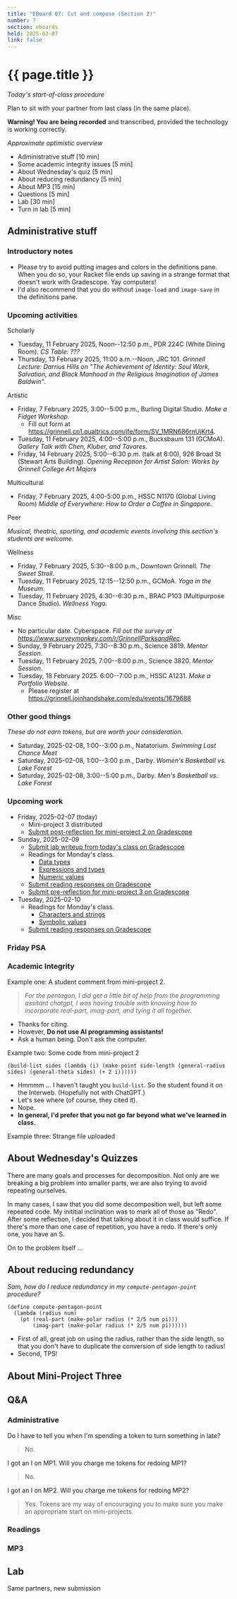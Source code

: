 ```yaml
---
title: "EBoard 07: Cut and compose (Section 2)"
number: 7
section: eboards
held: 2025-02-07
link: false
---
```

# {{ page.title }}

_Today's start-of-class procedure_

Plan to sit with your partner from last class (in the same place).

**Warning! You are being recorded** and transcribed, provided the technology
is working correctly.

_Approximate optimistic overview_

* Administrative stuff [10 min]
* Some academic integrity issues [5 min]
* About Wednesday's quiz [5 min]
* About reducing redundancy [5 min]
* About MP3 [15 min]
* Questions [5 min]
* Lab [30 min]
* Turn in lab [5 min]

Administrative stuff
--------------------

### Introductory notes

* Please try to avoid putting images and colors in the definitions pane.
  When you do so, your Racket file ends up saving in a strange format that
  doesn't work with Gradescope. Yay computers!
* I'd also recommend that you do without `image-load` and `image-save` in
  the definitions pane.

### Upcoming activities

Scholarly

* Tuesday, 11 February 2025, Noon--12:50 p.m., PDR 224C (White Dining Room).
  _CS Table: ???_
* Thursday, 13 February 2025, 11:00 a.m.--Noon, JRC 101.
  _Grinnell Lecture: Darrius Hills on "The Achievement of Identity: Soul Work, Salvation, and Black Manhood in the Religious Imagination of James Baldwin"_.

Artistic

* Friday, 7 February 2025, 3:00--5:00 p.m., Burling Digital Studio.
  _Make a Fidget Workshop_.
    * Fill out form at <https://grinnell.co1.qualtrics.com/jfe/form/SV_1MRN686rnUjKrt4>.
* Tuesday, 11 February 2025, 4:00--5:00 p.m., Bucksbaum 131 (GCMoA).
  _Gallery Talk with Chen, Kluber, and Tavares_.
* Friday, 14 February 2025, 5:00--6:30 p.m. (talk at 6:00), 926 Broad St (Stewart Arts Building).
  _Opening Reception for Artist Salon: Works by Grinnell College Art Majors_

Multicultural

* Friday, 7 February 2025, 4:00-5:00 p.m., HSSC N1170 (Global Living Room)
  _Middle of Everywhere: How to Order a Coffee in Singapore_.

Peer

_Musical, theatric, sporting, and academic events involving this section's
students are welcome._

Wellness

* Friday, 7 February 2025, 5:30--8:00 p.m., Downtown Grinnell.
  _The Sweet Stroll_.
* Tuesday, 11 February 2025, 12:15--12:50 p.m., GCMoA.
  _Yoga in the Museum_.
* Tuesday, 11 February 2025, 4:30--6:30 p.m., 
  BRAC P103 (Multipurpose Dance Studio).
  _Wellness Yoga_.

Misc

* No particular date. Cyberspace.
  _Fill out the survey at <https://www.surveymonkey.com/r/GrinnellParksandRec>._
* Sunday, 9 February 2025, 7:30--8:30 p.m., Science 3819. 
  _Mentor Session_.
* Tuesday, 11 February 2025, 7:00--8:00 p.m., Science 3820.
  _Mentor Session_.
* Tuesday, 18 February 2025. 6:00--7:00 p.m., HSSC A1231.
  _Make a Portfolio Website_.
    * Please register at <https://grinnell.joinhandshake.com/edu/events/1679688>

### Other good things

_These do not earn tokens, but are worth your consideration._

* Saturday, 2025-02-08, 1:00--3:00 p.m., Natatorium.
  _Swimming Last Chance Meet_
* Saturday, 2025-02-08, 1:00--3:00 p.m., Darby.
  _Women's Basketball vs. Lake Forest_
* Saturday, 2025-02-08, 3:00--5:00 p.m., Darby.
  _Men's Basketball vs. Lake Forest_

### Upcoming work

* Friday, 2025-02-07 (today)
    * Mini-project 3 distributed
    * [Submit post-reflection for mini-project 2 on Gradescope](https://www.gradescope.com/courses/948769/assignments/5719211)
* Sunday, 2025-02-09
    * [Submit lab writeup from today's class on Gradescope](https://www.gradescope.com/courses/948769/assignments/5748541)
    * Readings for Monday's class.
        * [Data types](../readings/types)
        * [Expressions and types](../readings/exprs-and-types)
        * [Numeric values](../readings/numbers)
    * [Submit reading responses on Gradescope](https://www.gradescope.com/courses/948769/assignments/5732137)
    * [Submit pre-reflection for mini-project 3 on Gradescope](https://www.gradescope.com/courses/948769/assignments/5732264)
* Tuesday, 2025-02-10
    * Readings for Monday's class.
        * [Characters and strings](../readings/strings)
        * [Symbolic values](../readings/symbols)
    * [Submit reading responses on Gradescope](https://www.gradescope.com/courses/948769/assignments/5732140)

### Friday PSA

### Academic Integrity

Example one: A student comment from mini-project 2. 

> _For the pentagon, I did get a little bit of help from the programming assitant 
  chatgpt, I was having trouble with knowing how to incorporate real-part,
  imag-part, and tying it all together._

* Thanks for citing.
* However, **Do not use AI programming assistants!**
* Ask a human being. Don't ask the computer.

Example two: Some code from mini-project 2

```
(build-list sides (lambda (i) (make-point side-length (general-radius sides) (general-theta sides) (+ 2 i))))))
```

* Hmmmm ... I haven't taught you `build-list`. So the student found it on the
  Interweb. (Hopefully not with ChatGPT.) 
* Let's see where (of course, they cited it).
* Nope.
* **In general, I'd prefer that you not go far beyond what we've learned in class.**

Example three: Strange file uploaded

About Wednesday's Quizzes
-------------------------

There are many goals and processes for decomposition. Not only are we breaking
a big problem into smaller parts, we are also trying to avoid repeating ourselves.

In many cases, I saw that you did some decomposition well, but left some
repeated code. My inititial inclination was to mark all of those as "Redo".
After some reflection, I decided that talking about it in class would suffice.
If there's more than one case of repetition, you have a redo. If there's
only one, you have an S.

On to the problem itself ...

About reducing redundancy
-------------------------

_Sam, how do I reduce redundancy in my `compute-pentagon-point` procedure?_

```
(define compute-pentagon-point
  (lambda (radius num)
    (pt (real-part (make-polar radius (* 2/5 num pi)))
        (imag-part (make-polar radius (* 2/5 num pi))))))
```

* First of all, great job on using the radius, rather than the side length,
  so that you don't have to duplicate the conversion of side length to
  radius!
* Second, TPS!

About Mini-Project Three
------------------------

Q&A
---

### Administrative

Do I have to tell you when I'm spending a token to turn something in late?

> No.

I got an I on MP1. Will you charge me tokens for redoing MP1?

> No.

I got an I on MP2. Will you charge me tokens for redoing MP2?

> Yes. Tokens are my way of encouraging you to make sure you make an
  appropriate start on mini-projects.

### Readings

### MP3

Lab
---

Same partners, new submission

